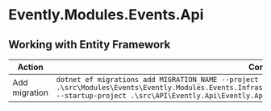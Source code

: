 # Evently.Modules.Events.Api

## Working with Entity Framework

| Action        | Command                                                                                                                                                                                                                                                 |
|---------------|---------------------------------------------------------------------------------------------------------------------------------------------------------------------------------------------------------------------------------------------------------| 
| Add migration | `dotnet ef migrations add MIGRATION_NAME --project .\src\Modules\Events\Evently.Modules.Events.Infrastructure\Evently.Modules.Events.Infrastructure.csproj --startup-project .\src\API\Evently.Api\Evently.Api.csproj --output-dir Database/Migrations` |